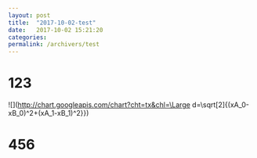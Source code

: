 ```yaml
---
layout: post
title:  "2017-10-02-test"
date:   2017-10-02 15:21:20
categories:
permalink: /archivers/test
---
```

# 123

![](http://chart.googleapis.com/chart?cht=tx&chl=\Large d=\sqrt[2]{(xA_0-xB_0)^2+(xA_1-xB_1)^2}})

# 456
